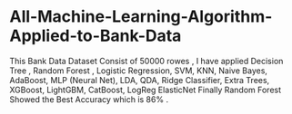 # All-Machine-Learning-Algorithm-Applied-to-Bank-Data
This Bank Data Dataset Consist of 50000 rowes , I have applied Decision Tree , Random Forest , Logistic Regression, SVM, KNN, Naive Bayes, AdaBoost, MLP (Neural Net), LDA, QDA, Ridge Classifier, Extra Trees, XGBoost, LightGBM, CatBoost, LogReg ElasticNet Finally Random Forest Showed the Best Accuracy which is 86% .
